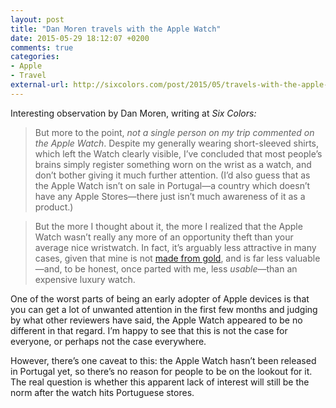 ```yaml
---
layout: post
title: "Dan Moren travels with the Apple Watch"
date: 2015-05-29 18:12:07 +0200
comments: true
categories: 
- Apple
- Travel
external-url: http://sixcolors.com/post/2015/05/travels-with-the-apple-watch/
---
```


Interesting observation by Dan Moren, writing at _Six Colors:_

> But more to the point, _not a single person on my trip commented on the Apple Watch_. Despite my generally wearing short-sleeved shirts, which left the Watch clearly visible, I’ve concluded that most people’s brains simply register something worn on the wrist as a watch, and don’t bother giving it much further attention. (I’d also guess that as the Apple Watch isn’t on sale in Portugal—a country which doesn’t have any Apple Stores—there just isn’t much awareness of it as a product.)

> But the more I thought about it, the more I realized that the Apple Watch wasn’t really any more of an opportunity theft than your average nice wristwatch. In fact, it’s arguably less attractive in many cases, given that mine is not [made from gold](http://sixcolors.com/post/2015/05/all-that-glitters-is-not-pure-gold/), and is far less valuable—and, to be honest, once parted with me, less _usable_—than an expensive luxury watch.

One of the worst parts of being an early adopter of Apple devices is that you can get a lot of unwanted attention in the first few months and judging by what other reviewers have said, the Apple Watch appeared to be no different in that regard. I’m happy to see that this is not the case for everyone, or perhaps not the case everywhere. 

However, there’s one caveat to this: the Apple Watch hasn’t been released in Portugal yet, so there’s no reason for people to be on the lookout for it. The real question is whether this apparent lack of interest will still be the norm after the watch hits Portuguese stores.